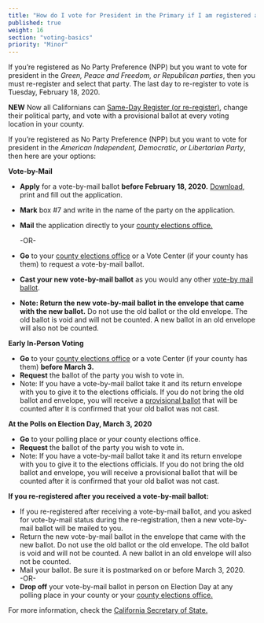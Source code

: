 ```yaml
---
title: "How do I vote for President in the Primary if I am registered as No Party Preference?"
published: true
weight: 16
section: "voting-basics"
priority: "Minor"
---
```

If you’re registered as No Party Preference (NPP) but you want to vote for president in the *Green, Peace and Freedom, or Republican parties*, then you must re-register and select that party. The last day to re-register to vote is Tuesday, February 18, 2020. 

**NEW** Now all Californians can [Same-Day Register (or re-register)](#menu-item-missed-the-voter-registration-deadline-you-can-still-register-and-vote), change their political party, and vote with a provisional ballot at every voting location in your county.

If you’re registered as No Party Preference (NPP) but you want to vote for president in the *American Independent, Democratic, or Libertarian Party*, then here are your options:  

**Vote-by-Mail**  
- **Apply** for a vote-by-mail ballot **before February 18, 2020.** [Download](http://elections.cdn.sos.ca.gov/vote-by-mail/pdf/vote-by-mail-application.pdf), print and fill out the application.  
- **Mark** box #7 and write in the name of the party on the application.  
- **Mail** the application directly to your [county elections office.](#section-election-office-contact)  

  -OR-  
  
- **Go** to your [county elections office](#section-election-office-contact) or a Vote Center (if your county has them) to request a vote-by-mail ballot.  
- **Cast your new vote-by-mail ballot** as you would any other [vote-by mail ballot](#menu-item-vote-by-mail).  
- **Note: Return the new vote-by-mail ballot in the envelope that came with the new ballot.** Do not use the old ballot or the old envelope. The old ballot is void and will not be counted. A new ballot in an old envelope will also not be counted.  

**Early In-Person Voting**  
- **Go** to your [county elections office](#section-election-office-contact) or a vote Center (if your county has them) **before March 3.**  
- **Request** the ballot of the party you wish to vote in.  
- Note: If you have a vote-by-mail ballot take it and its return envelope with you to give it to the elections officials. If you do not bring the old ballot and envelope, you will receive a [provisional ballot](#menu-item-what-is-a-provisional-ballot) that will be counted after it is confirmed that your old ballot was not cast.  

**At the Polls on Election Day, March 3, 2020**  
- **Go** to your polling place or your county elections office.  
- **Request** the ballot of the party you wish to vote in.  
- Note: If you have a vote-by-mail ballot take it and its return envelope with you to give it to the elections officials. If you do not bring the old ballot and envelope, you will receive a provisional ballot that will be counted after it is confirmed that your old ballot was not cast.  

**If you re-registered after you received a vote-by-mail ballot:**  
- If you re-registered after receiving a vote-by-mail ballot, and you asked for vote-by-mail status during the re-registration, then a new vote-by-mail ballot will be mailed to you.  
- Return the new vote-by-mail ballot in the envelope that came with the new ballot. Do not use the old ballot or the old envelope. The old ballot is void and will not be counted. A new ballot in an old envelope will also not be counted.  
- Mail your ballot. Be sure it is postmarked on or before March 3, 2020.  
-OR-  
- **Drop off** your vote-by-mail ballot in person on Election Day at any polling place in your county or your [county elections office.](#section-election-office-contact)  

For more information, check the [California Secretary of State.](http://www.sos.ca.gov/) 
